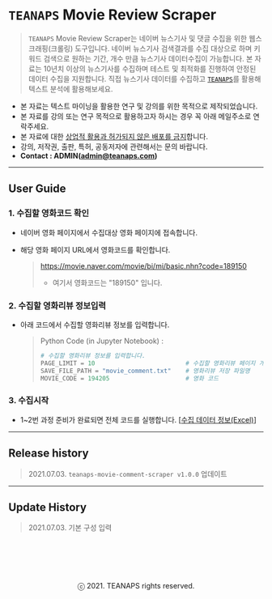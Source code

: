 # `TEANAPS` Movie Review Scraper

> `TEANAPS` Movie Review Scraper는 네이버 뉴스기사 및 댓글 수집을 위한 웹스크래핑(크롤링) 도구입니다. 네이버 뉴스기사 검색결과를 수집 대상으로 하며 키워드 검색으로 원하는 기간, 개수 만큼 뉴스기사 데이터수집이 가능합니다. 본 자료는 10년치 이상의 뉴스기사를 수집하며 테스트 및 최적화를 진행하여 안정된 데이터 수집을 지원합니다. 직접 뉴스기사 데이터를 수집하고 [`TEANAPS`](https://github.com/fingeredman/teanaps#teanaps-text-analysis-apis-for-ecucation)를 활용해 텍스트 분석에 활용해보세요.

- 본 자료는 텍스트 마이닝을 활용한 연구 및 강의를 위한 목적으로 제작되었습니다.
- 본 자료를 강의 또는 연구 목적으로 활용하고자 하시는 경우 꼭 아래 메일주소로 연락주세요.
- 본 자료에 대한 <U>상업적 활용과 허가되지 않은 배포를 금지</U>합니다.
- 강의, 저작권, 출판, 특허, 공동저자에 관련해서는 문의 바랍니다.
- **Contact : ADMIN(admin@teanaps.com)**

---
## User Guide

### 1. 수집할 영화코드 확인

- 네이버 영화 페이지에서 수집대상 영화 페이지에 접속합니다.
- 해당 영화 페이지 URL에서 영화코드를 확인합니다.

  > https://movie.naver.com/movie/bi/mi/basic.nhn?code=189150
  > - 여기서 영화코드는 "189150" 입니다.

### 2. 수집할 영화리뷰 정보입력

- 아래 코드에서 수집할 영화리뷰 정보를 입력합니다.

  > Python Code (in Jupyter Notebook) :
  > ```python
  > # 수집할 영화리뷰 정보를 입력합니다.
  > PAGE_LIMIT = 10                         # 수집할 영화리뷰 페이지 개수
  > SAVE_FILE_PATH = "movie_comment.txt"    # 영화리뷰 저장 파일명
  > MOVIE_CODE = 194205                     # 영화 코드
  > ``` 

### 3. 수집시작

- 1~2번 과정 준비가 완료되면 전체 코드를 실행합니다. [[수집 데이터 정보(Excel)](https://github.com/fingeredman/teanaps-web-scraper/raw/main/movie_comment_scraper/sample_data/scraping_data_desc.xlsx)]

---
## Release history
> 2021.07.03. `teanaps-movie-comment-scraper v1.0.0` 업데이트   

---
## Update History
> 2021.07.03. 기본 구성 입력  

<br><br>
---
<center>ⓒ 2021. TEANAPS rights reserved.</center>
